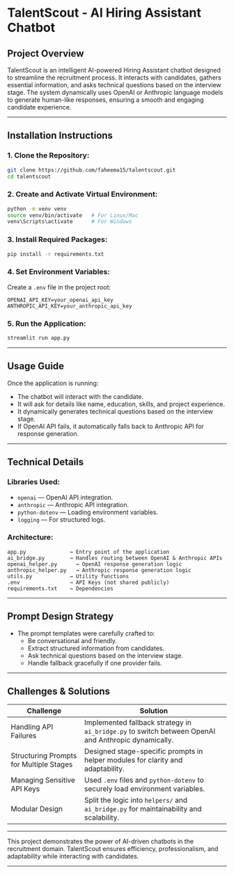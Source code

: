 # TalentScout - AI Hiring Assistant Chatbot  

## Project Overview  
TalentScout is an intelligent AI-powered Hiring Assistant chatbot designed to streamline the recruitment process. It interacts with candidates, gathers essential information, and asks technical questions based on the interview stage. The system dynamically uses OpenAI or Anthropic language models to generate human-like responses, ensuring a smooth and engaging candidate experience.

---

## Installation Instructions  

### 1. Clone the Repository:
```bash
git clone https://github.com/faheema15/talentscout.git
cd talentscout
```

### 2. Create and Activate Virtual Environment:
```bash
python -m venv venv
source venv/bin/activate   # For Linux/Mac
venv\Scripts\activate      # For Windows
```

### 3. Install Required Packages:
```bash
pip install -r requirements.txt
```

### 4. Set Environment Variables:
Create a `.env` file in the project root:
```
OPENAI_API_KEY=your_openai_api_key
ANTHROPIC_API_KEY=your_anthropic_api_key
```

### 5. Run the Application:
```bash
streamlit run app.py
```

---

## Usage Guide  

Once the application is running:

- The chatbot will interact with the candidate.
- It will ask for details like name, education, skills, and project experience.
- It dynamically generates technical questions based on the interview stage.
- If OpenAI API fails, it automatically falls back to Anthropic API for response generation.

---

## Technical Details  

### Libraries Used:
- `openai` — OpenAI API integration.
- `anthropic` — Anthropic API integration.
- `python-dotenv` — Loading environment variables.
- `logging` — For structured logs.

### Architecture:

```
app.py              → Entry point of the application
ai_bridge.py        → Handles routing between OpenAI & Anthropic APIs
openai_helper.py      → OpenAI response generation logic
anthropic_helper.py   → Anthropic response generation logic
utils.py            → Utility functions
.env                → API Keys (not shared publicly)
requirements.txt    → Dependencies
```

---

## Prompt Design Strategy  

- The prompt templates were carefully crafted to:
  - Be conversational and friendly.
  - Extract structured information from candidates.
  - Ask technical questions based on the interview stage.
  - Handle fallback gracefully if one provider fails.

---

## Challenges & Solutions  

| Challenge | Solution |
|-----------|----------|
| Handling API Failures | Implemented fallback strategy in `ai_bridge.py` to switch between OpenAI and Anthropic dynamically. |
| Structuring Prompts for Multiple Stages | Designed stage-specific prompts in helper modules for clarity and adaptability. |
| Managing Sensitive API Keys | Used `.env` files and `python-dotenv` to securely load environment variables. |
| Modular Design | Split the logic into `helpers/` and `ai_bridge.py` for maintainability and scalability. |

---

This project demonstrates the power of AI-driven chatbots in the recruitment domain. TalentScout ensures efficiency, professionalism, and adaptability while interacting with candidates.

---
